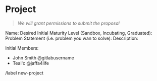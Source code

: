 # Project

> _We will grant permissions to submit the proposal_

Name:
Desired Initial Maturity Level (Sandbox, Incubating, Graduated):
Problem Statement (i.e. problem you wan to solve):
Description:  

Initial Members:
- John Smith @gitlabusername
- Teal'c @jaffa4life

/label new-project
